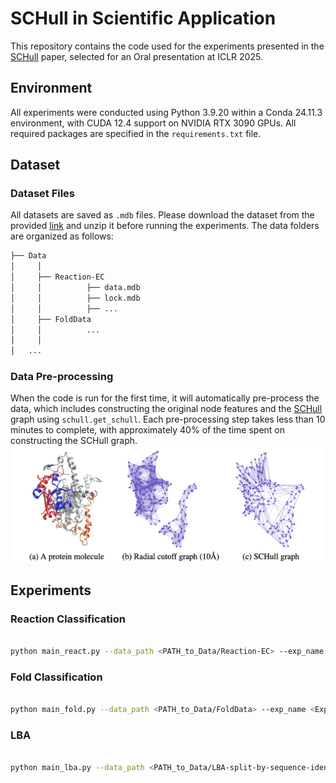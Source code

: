 # SCHull in Scientific Application
This repository contains the code used for the experiments presented in the [SCHull](https://openreview.net/pdf?id=OIvg3MqWX2) paper, selected for an Oral presentation at ICLR 2025.

## Environment
All experiments were conducted using Python 3.9.20 within a Conda 24.11.3 environment, with CUDA 12.4 support on NVIDIA RTX 3090 GPUs. All required packages are specified in the `requirements.txt` file.
 
## Dataset
### Dataset Files
All datasets are saved as `.mdb` files. Please download the dataset from the provided [link](https://drive.google.com/drive/folders/15js5KZqXsEOZSdCmx52JpqwjQn7SOpo9?usp=drive_link) and unzip it before running the experiments. The data folders are organized as follows:
```bash
├── Data
│     │           
│     ├── Reaction-EC
│     │          ├── data.mdb
│     │          ├── lock.mdb
│     │          ├── ...
│     ├── FoldData
│     │          ...
│     │                    
│   ...
```
### Data Pre-processing
When the code is run for the first time, it will automatically pre-process the data, which includes constructing the original node features and the [SCHull](https://openreview.net/pdf?id=OIvg3MqWX2) graph using `schull.get_schull`. Each pre-processing step takes less than 10 minutes to complete, with approximately 40% of the time spent on constructing the SCHull graph.
![schull](https://github.com/Utah-Math-Data-Science/SCHull4Science/blob/main/SCHull_fig.png)

## Experiments
### Reaction Classification
```bash

python main_react.py --data_path <PATH_to_Data/Reaction-EC> --exp_name <Experiment_Name>

```

### Fold Classification
```bash

python main_fold.py --data_path <PATH_to_Data/FoldData> --exp_name <Experiment_Name>

```

### LBA
```bash

python main_lba.py --data_path <PATH_to_Data/LBA-split-by-sequence-identity-30> --exp_name <Experiment_Name>

```
